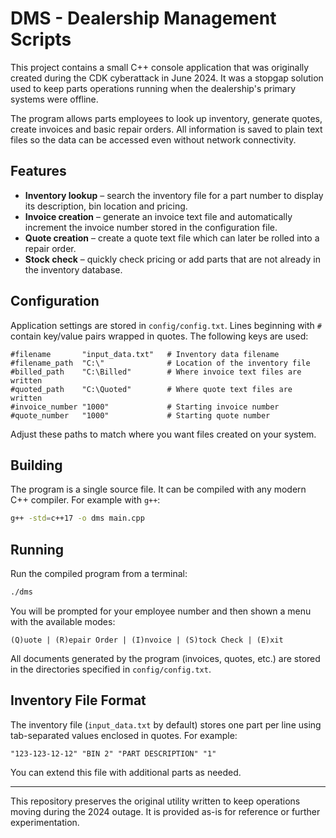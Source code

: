 # DMS - Dealership Management Scripts

This project contains a small C++ console application that was originally
created during the CDK cyberattack in June 2024.  It was a stopgap solution
used to keep parts operations running when the dealership's primary systems were
offline.

The program allows parts employees to look up inventory, generate quotes,
create invoices and basic repair orders.  All information is saved to plain text
files so the data can be accessed even without network connectivity.

## Features

- **Inventory lookup** – search the inventory file for a part number to display
  its description, bin location and pricing.
- **Invoice creation** – generate an invoice text file and automatically
  increment the invoice number stored in the configuration file.
- **Quote creation** – create a quote text file which can later be rolled into a
  repair order.
- **Stock check** – quickly check pricing or add parts that are not already in
  the inventory database.

## Configuration

Application settings are stored in `config/config.txt`.  Lines beginning with
`#` contain key/value pairs wrapped in quotes.  The following keys are used:

```
#filename       "input_data.txt"   # Inventory data filename
#filename_path  "C:\"              # Location of the inventory file
#billed_path    "C:\Billed"        # Where invoice text files are written
#quoted_path    "C:\Quoted"        # Where quote text files are written
#invoice_number "1000"             # Starting invoice number
#quote_number   "1000"             # Starting quote number
```

Adjust these paths to match where you want files created on your system.

## Building

The program is a single source file.  It can be compiled with any modern C++
compiler.  For example with `g++`:

```bash
g++ -std=c++17 -o dms main.cpp
```

## Running

Run the compiled program from a terminal:

```bash
./dms
```

You will be prompted for your employee number and then shown a menu with the
available modes:

```
(Q)uote | (R)epair Order | (I)nvoice | (S)tock Check | (E)xit
```

All documents generated by the program (invoices, quotes, etc.) are stored in
the directories specified in `config/config.txt`.

## Inventory File Format

The inventory file (`input_data.txt` by default) stores one part per line using
tab-separated values enclosed in quotes.  For example:

```
"123-123-12-12" "BIN 2" "PART DESCRIPTION" "1"
```

You can extend this file with additional parts as needed.

---

This repository preserves the original utility written to keep operations
moving during the 2024 outage.  It is provided as-is for reference or further
experimentation.
